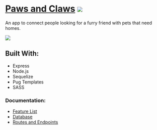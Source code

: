 # [Paws and Claws](https://paws-and-claws.herokuapp.com/) ![](/paws-and-claws/documentation/Images/logo.png)
An app to connect people looking for a furry friend with pets that need homes.

![](/paws-and-claws/documentation/Images/paws-and-claws-screenshot.jpeg)

## Built With:
* Express
* Node.js
* Sequelize
* Pug Templates
* SASS

### Documentation:
* [Feature List](/documentation/featureList.md)
* [Database](/documentation/database.md)
* [Routes and Endpoints](/documentation/routes_endpoints.md)

